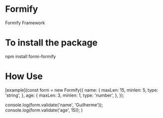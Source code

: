 # Formify
Formify Framework

# To install the package
npm install formi-formify

# How Use

[example](const form = new Formify({
    name: {
        maxLen: 15,
        minlen: 5,
        type: 'string',
    },
    age: {
        maxLen: 3,
        minlen: 1,
        type: 'number',
    },
});

console.log(form.validate('name', 'Guilherme'));
console.log(form.validate('age', 15));
)
